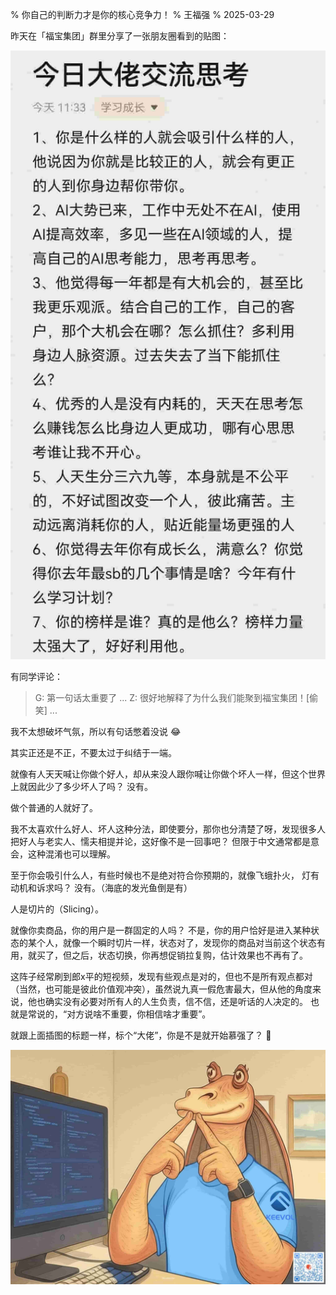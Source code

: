 % 你自己的判断力才是你的核心竞争力！
% 王福强
% 2025-03-29

昨天在「福宝集团」群里分享了一张朋友圈看到的贴图：

![](./images/180021743134371_.pic.jpg)

有同学评论：

> G: 第一句话太重要了
> ...
> Z: 很好地解释了为什么我们能聚到福宝集团！[偷笑]
> ...

我不太想破坏气氛，所以有句话憋着没说 😂

其实正还是不正，不要太过于纠结于一端。

就像有人天天喊让你做个好人，却从来没人跟你喊让你做个坏人一样，但这个世界上就因此少了多少坏人了吗？ 没有。

做个普通的人就好了。 

我不太喜欢什么好人、坏人这种分法，即使要分，那你也分清楚了呀，发现很多人把好人与老实人、懦夫相提并论，这好像不是一回事吧？ 但限于中文通常都是意会，这种混淆也可以理解。

至于你会吸引什么人，有些时候也不是绝对符合你预期的，就像飞蛾扑火， 灯有动机和诉求吗？ 没有。（海底的发光鱼倒是有）

人是切片的（Slicing）。

就像你卖商品，你的用户是一群固定的人吗？ 不是，你的用户恰好是进入某种状态的某个人，就像一个瞬时切片一样，状态对了，发现你的商品对当前这个状态有用，就买了，但之后，状态切换，你再想促销拉复购，估计效果也不再有了。

这阵子经常刷到郎x平的短视频，发现有些观点是对的，但也不是所有观点都对（当然，也可能是彼此价值观冲突），虽然说九真一假危害最大，但从他的角度来说，他也确实没有必要对所有人的人生负责，信不信，还是听话的人决定的。 也就是常说的，“对方说啥不重要，你相信啥才重要”。

就跟上面插图的标题一样，标个“大佬”，你是不是就开始慕强了？ 🤣

![](./images/180171743174223_.pic.jpg)





